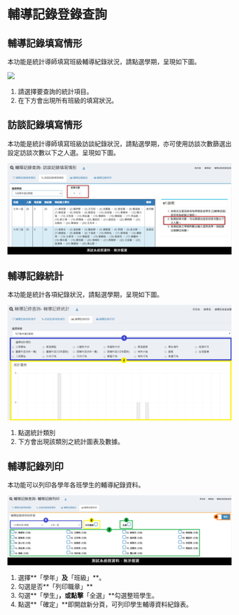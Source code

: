 # 輔導記錄登錄查詢

## 輔導記錄填寫情形

本功能是統計導師填寫班級輔導紀錄狀況，請點選學期，呈現如下圖。

![](../.gitbook/assets/fillin\_status.png)

1. 請選擇要查詢的統計項目。
2. 在下方會出現所有班級的填寫狀況。

## 訪談記錄填寫情形

本功能是統計導師填寫班級訪談紀錄狀況，請點選學期，亦可使用訪談次數篩選出設定訪談次數以下之人選。呈現如下圖。

![](../.gitbook/assets/counseling-query-check-interview.png)

## 輔導記錄統計

本功能是統計各項紀錄狀況，請點選學期，呈現如下圖。

![](<../.gitbook/assets/statistics (1).png>)

1. 點選統計類別
2. 下方會出現該類別之統計圖表及數據。

## 輔導記錄列印

本功能可以列印各學年各班學生的輔導紀錄資料。

![](../.gitbook/assets/counseling-query-record-print.png)

1. 選擇**「學年」**及**「班級」**。
2. 勾選是否**「列印職章」**
3. 勾選**「學生」**，或點擊**「全選」**勾選整班學生。
4. 點選**「確定」**即開啟新分頁，可列印學生輔導資料紀錄表。
